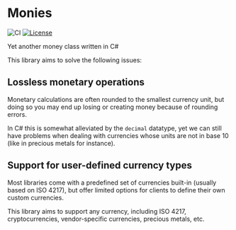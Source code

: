 # Monies

![CI](https://github.com/ariasemis/monies/workflows/CI/badge.svg)
[![License](https://img.shields.io/github/license/ariasemis/monies?label=License)](https://opensource.org/licenses/MPL-2.0)

Yet another money class written in C#

This library aims to solve the following issues:

## Lossless monetary operations

Monetary calculations are often rounded to the smallest currency unit, but doing so you may end up losing or creating money because of rounding errors.

In C# this is somewhat alleviated by the `decimal` datatype, yet we can still have problems when dealing with currencies whose units are not in base 10 (like in precious metals for instance).

## Support for user-defined currency types

Most libraries come with a predefined set of currencies built-in (usually based on ISO 4217), but offer limited options for clients to define their own custom currencies.

This library aims to support any currency, including ISO 4217, cryptocurrencies, vendor-specific currencies, precious metals, etc.
